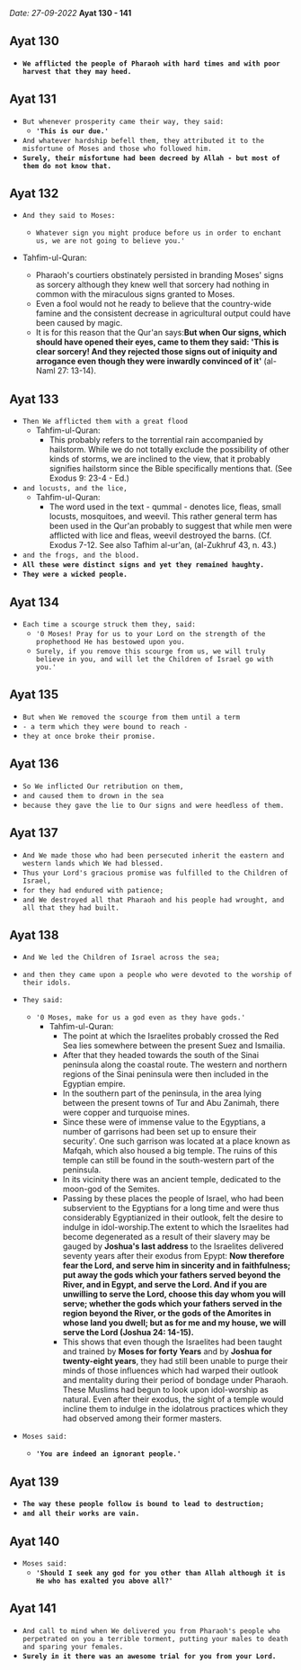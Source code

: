 *Date: 27-09-2022*
**Ayat 130 - 141**

## Ayat 130

- **`We afflicted the people of Pharaoh with hard times and with poor harvest that they may heed.`**


## Ayat 131

- `But whenever prosperity came their way, they said:`
  - **`'This is our due.'`**
- `And whatever hardship befell them, they attributed it to the misfortune of Moses and those who followed him.`
- **`Surely, their misfortune had been decreed by Allah - but most of them do not know that.`**


## Ayat 132

- `And they said to Moses:`
  - `Whatever sign you might produce before us in order to enchant us, we are not going to believe you.'`

- Tahfim-ul-Quran:
  - Pharaoh's courtiers obstinately persisted in branding Moses' signs as sorcery although they knew well that sorcery had nothing in common with the miraculous signs granted to Moses.
  - Even a fool would not he ready to believe that the country-wide famine and the consistent decrease in agricultural output could have been caused by magic.
  - It is for this reason that the Qur'an says:**But when Our signs, which should have opened their eyes, came to them they said: 'This is clear sorcery! And they rejected those signs out of iniquity and arrogance even though they were inwardly convinced of it'** (al-Naml 27: 13-14).

## Ayat 133

- `Then We afflicted them with a great flood`
  - Tahfim-ul-Quran:
    - This probably refers to the torrential rain accompanied by hailstorm. While we do not totally exclude the possibility of other kinds of storms, we are inclined to the view, that it probably signifies hailstorm since the Bible specifically mentions that. (See Exodus 9: 23-4 - Ed.)
- `and locusts, and the lice,`
  - Tahfim-ul-Quran:
    - The word used in the text - qummal - denotes lice, fleas, small locusts, mosquitoes, and weevil. This rather general term has been used in the Qur'an probably to suggest that while men were afflicted with lice and fleas, weevil destroyed the barns. (Cf. Exodus 7-12. See also Tafhim al-ur'an, (al-Zukhruf 43, n. 43.)
- `and the frogs, and the blood.`
- **`All these were distinct signs and yet they remained haughty.`**
- **`They were a wicked people.`**


## Ayat 134

- `Each time a scourge struck them they, said:`
  - `'0 Moses! Pray for us to your Lord on the strength of the prophethood He has bestowed upon you.`
  - `Surely, if you remove this scourge from us, we will truly believe in you, and will let the Children of Israel go with you.'`

## Ayat 135

- `But when We removed the scourge from them until a term`
- `- a term which they were bound to reach -`
- `they at once broke their promise.`

## Ayat 136

- `So We inflicted Our retribution on them,`
- `and caused them to drown in the sea`
- `because they gave the lie to Our signs and were heedless of them.`

## Ayat 137

- `And We made those who had been persecuted inherit the eastern and western lands which We had blessed.`
- `Thus your Lord's gracious promise was fulfilled to the Children of Israel,`
- `for they had endured with patience;`
- `and We destroyed all that Pharaoh and his people had wrought, and all that they had built.`

## Ayat 138

- `And We led the Children of Israel across the sea;`
- `and then they came upon a people who were devoted to the worship of their idols.`
- `They said:`
  - `'0 Moses, make for us a god even as they have gods.'`
    - Tahfim-ul-Quran:
      - The point at which the Israelites probably crossed the Red Sea lies somewhere between the present Suez and Ismailia.
      - After that they headed towards the south of the Sinai peninsula along the coastal route. The western and northern regions of the Sinai peninsula were then included in the Egyptian empire.
      - In the southern part of the peninsula, in the area lying between the present towns of Tur and Abu Zanimah, there were copper and turquoise mines.
      - Since these were of immense value to the Egyptians, a number of garrisons had been set up to ensure their security'. One such garrison was located at a place known as Mafqah, which also housed a big temple. The ruins of this temple can still be found in the south-western part of the peninsula.
      - In its vicinity there was an ancient temple, dedicated to the moon-god of the Semites.
      - Passing by these places the people of Israel, who had been subservient to the Egyptians for a long time and were thus considerably Egyptianized in their outlook, felt the desire to indulge in idol-worship.The extent to which the Israelites had become degenerated as a result of their slavery may be gauged by **Joshua's last address** to the Israelites delivered seventy years after their exodus from Epypt: **Now therefore fear the Lord, and serve him in sincerity and in faithfulness; put away the gods which your fathers served beyond the River, and in Egypt, and serve the Lord. And if you are unwilling to serve the Lord, choose this day whom you will serve; whether the gods which your fathers served in the region beyond the River, or the gods of the Amorites in whose land you dwell; but as for me and my house, we will serve the Lord (Joshua 24: 14-15).**
      - This shows that even though the Israelites had been taught and trained by **Moses for forty Years** and by **Joshua for twenty-eight years**, they had still been unable to purge their minds of those influences which had warped their outlook and mentality during their period of bondage under Pharaoh. These Muslims had begun to look upon idol-worship as natural. Even after their exodus, the sight of a temple would incline them to indulge in the idolatrous practices which they had observed among their former masters.

- `Moses said:`
  - **`'You are indeed an ignorant people.'`**

## Ayat 139

- **`The way these people follow is bound to lead to destruction;`**
- **`and all their works are vain.`**

## Ayat 140

- `Moses said:`
  - **`'Should I seek any god for you other than Allah although it is He who has exalted you above all?'`**

## Ayat 141

- `And call to mind when We delivered you from Pharaoh's people who perpetrated on you a terrible torment, putting your males to death and sparing your females.`
- **`Surely in it there was an awesome trial for you from your Lord.`**